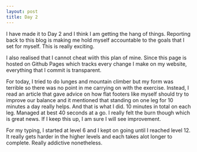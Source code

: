 ```yaml
---
layout: post
title: Day 2
---
```


I have made it to Day 2 and I think I am getting the hang of things. Reporting back to this blog is making me hold myself accountable to the goals that I set for myself. This is really exciting.

I also realised that I cannot  cheat wiith this plan of mine. Since this page is hosted on Github Pages which tracks every change I make on my website, everything that I commit is transparent. 

For today, I tried to do lunges and mountain climber but my form was terrible so there was no point in me carrying on with the exercise. Instead, I read an article that gave advice on how flat footers like myself should try to improve our balance and it mentioned that standing on one leg for 10 minutes a day really helps. And that is what I did. 10 minutes in total on each leg. Managed at best 40 seconds at a go. I really felt the burn though which is great news. If I keep this up, I am sure I will see improvement.

For my typing, I started at level 6 and I kept on going until I reached level 12. It really gets harder in the higher levels and each takes alot longer to complete. Really addictive nonetheless.
